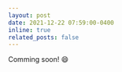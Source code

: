 ```yaml
---
layout: post
date: 2021-12-22 07:59:00-0400
inline: true
related_posts: false
---
```


Comming soon! :smile:
